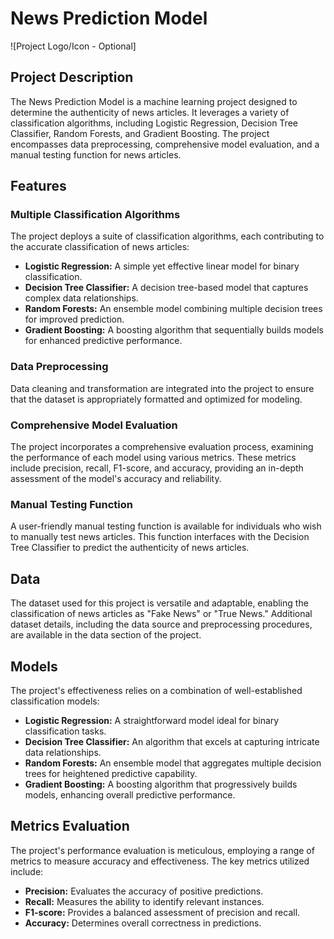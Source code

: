# News Prediction Model

![Project Logo/Icon - Optional]

## Project Description
The News Prediction Model is a machine learning project designed to determine the authenticity of news articles. It leverages a variety of classification algorithms, including Logistic Regression, Decision Tree Classifier, Random Forests, and Gradient Boosting. The project encompasses data preprocessing, comprehensive model evaluation, and a manual testing function for news articles.

## Features

### Multiple Classification Algorithms
The project deploys a suite of classification algorithms, each contributing to the accurate classification of news articles:

- **Logistic Regression:** A simple yet effective linear model for binary classification.
- **Decision Tree Classifier:** A decision tree-based model that captures complex data relationships.
- **Random Forests:** An ensemble model combining multiple decision trees for improved prediction.
- **Gradient Boosting:** A boosting algorithm that sequentially builds models for enhanced predictive performance.

### Data Preprocessing
Data cleaning and transformation are integrated into the project to ensure that the dataset is appropriately formatted and optimized for modeling.

### Comprehensive Model Evaluation
The project incorporates a comprehensive evaluation process, examining the performance of each model using various metrics. These metrics include precision, recall, F1-score, and accuracy, providing an in-depth assessment of the model's accuracy and reliability.

### Manual Testing Function
A user-friendly manual testing function is available for individuals who wish to manually test news articles. This function interfaces with the Decision Tree Classifier to predict the authenticity of news articles.

## Data
The dataset used for this project is versatile and adaptable, enabling the classification of news articles as "Fake News" or "True News." Additional dataset details, including the data source and preprocessing procedures, are available in the data section of the project.

## Models
The project's effectiveness relies on a combination of well-established classification models:

- **Logistic Regression:** A straightforward model ideal for binary classification tasks.
- **Decision Tree Classifier:** An algorithm that excels at capturing intricate data relationships.
- **Random Forests:** An ensemble model that aggregates multiple decision trees for heightened predictive capability.
- **Gradient Boosting:** A boosting algorithm that progressively builds models, enhancing overall predictive performance.

## Metrics Evaluation
The project's performance evaluation is meticulous, employing a range of metrics to measure accuracy and effectiveness. The key metrics utilized include:

- **Precision:** Evaluates the accuracy of positive predictions.
- **Recall:** Measures the ability to identify relevant instances.
- **F1-score:** Provides a balanced assessment of precision and recall.
- **Accuracy:** Determines overall correctness in predictions.

